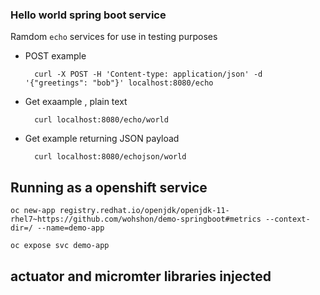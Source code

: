 ### Hello world spring boot service 

Ramdom `echo` services for use in testing purposes

- POST example

        curl -X POST -H 'Content-type: application/json' -d '{"greetings": "bob"}' localhost:8080/echo

- Get exaample , plain text 

        curl localhost:8080/echo/world

- Get example returning JSON payload

        curl localhost:8080/echojson/world

## Running as a openshift service

	oc new-app registry.redhat.io/openjdk/openjdk-11-rhel7~https://github.com/wohshon/demo-springboot#metrics --context-dir=/ --name=demo-app
        
	oc expose svc demo-app

## actuator and micromter libraries injected
